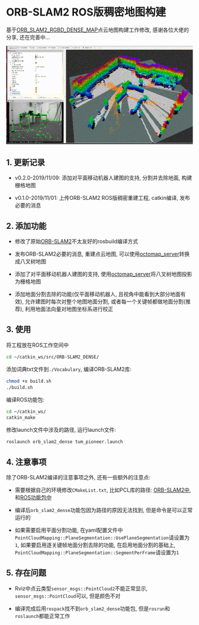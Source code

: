 # ORB-SLAM2 ROS版稠密地图构建

基于[ORB_SLAM2_RGBD_DENSE_MAP](https://github.com/tiantiandabaojian/ORB-SLAM2_RGBD_DENSE_MAP)点云地图构建工作修改, 感谢各位大佬的分享, 还在完善中...

![demo](./misc/octomap_flat.gif)

## 1. 更新记录

- v0.2.0-2019/11/09: 添加对平面移动机器人建图的支持, 分割并去除地面, 构建栅格地图

- v0.1.0-2019/11/01: 上传ORB-SLAM2 ROS版稠密重建工程, catkin编译, 发布必要的消息

## 2. 添加功能

- 修改了原始[ORB-SLAM2](https://github.com/raulmur/ORB_SLAM2)不太友好的rosbuild编译方式

- 发布ORB-SLAM2必要的消息, 重建点云地图, 可以使用[octomap_server](http://wiki.ros.org/octomap_server)转换成八叉树地图

- 添加了对平面移动机器人建图的支持, 使用[octomap_server](http://wiki.ros.org/octomap_server)将八叉树地图投影为栅格地图

- 添加地面分割去除的功能(仅平面移动机器人, 且视角中能看到大部分地面有效), 允许建图时每次对整个地图地面分割, 或者每一个关键帧都做地面分割(推荐), 利用地面法向量对地图坐标系进行校正

## 3. 使用

将工程放在ROS工作空间中

```bash
cd ~/catkin_ws/src/ORB-SLAM2_DENSE/
```

添加词典txt文件到`./Vocabulary`, 编译ORB-SLAM2库:

```bash
chmod +x build.sh
./build.sh
```

编译ROS功能包:

```bash
cd ~/catkin_ws/
catkin_make
```

修改launch文件中涉及的路径, 运行launch文件:

```bash
roslaunch orb_slam2_dense tum_pioneer.launch
```

## 4. 注意事项

除了ORB-SLAM2编译的注意事项之外, 还有一些额外的注意点:

- 需要根据自己的环境修改`CMakeList.txt`, 比如PCL库的路径: [ORB-SLAM2中](./CMakeLists.txt#L48), 和[ROS功能包中](./Examples/ROS/ORB_SLAM2_DENSE/CMakeLists.txt#L64)

- 编译后`orb_slam2_dense`功能包因为路径的原因无法找到, 但是命令是可以正常运行的

- 如果需要启用平面分割功能, 在yaml配置文件中`PointCloudMapping::PlaneSegmentation::UsePlaneSegmentation`请设置为`1`, 如果要启用逐关键帧地面分割去除的功能, 在启用地面分割的基础上, `PointCloudMapping::PlaneSegmentation::SegmentPerFrame`请设置为`1`

## 5. 存在问题

- Rviz中点云类型`sensor_msgs::PointCloud2`不能正常显示, `sensor_msgs::PointCloud`可以, 但是颜色不对

- 编译完成后用`rospack`找不到`orb_slam2_dense`功能包, 但是`rosrun`和`roslaunch`都能正常工作
